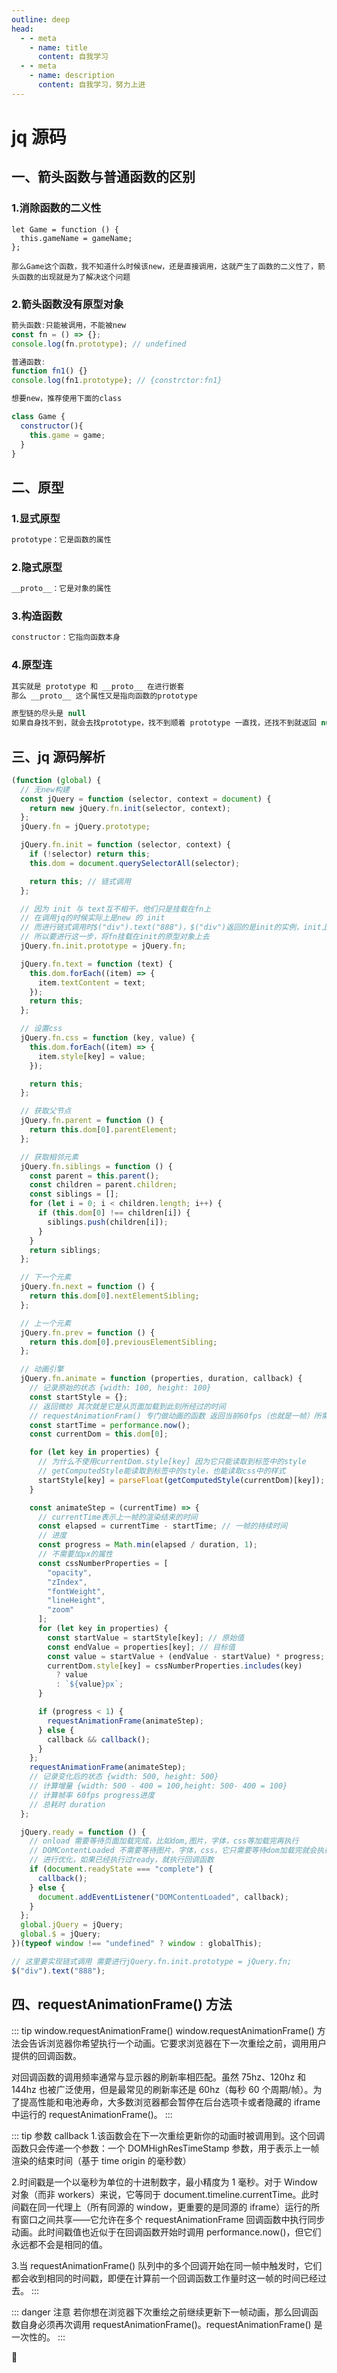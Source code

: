 ```yaml
---
outline: deep
head:
  - - meta
    - name: title
      content: 自我学习
  - - meta
    - name: description
      content: 自我学习，努力上进
---
```


# jq 源码

## 一、箭头函数与普通函数的区别

### 1.消除函数的二义性

```js{5}
let Game = function () {
  this.gameName = gameName;
};

那么Game这个函数，我不知道什么时候该new，还是直接调用，这就产生了函数的二义性了，箭头函数的出现就是为了解决这个问题
```

### 2.箭头函数没有原型对象

```js
箭头函数:只能被调用，不能被new
const fn = () => {};
console.log(fn.prototype); // undefined

普通函数:
function fn1() {}
console.log(fn1.prototype); // {constrctor:fn1}

想要new，推荐使用下面的class

class Game {
  constructor(){
    this.game = game;
  }
}
```

## 二、原型

### 1.显式原型

```js
prototype：它是函数的属性
```

### 2.隐式原型

```js
__proto__：它是对象的属性
```

### 3.构造函数

```js
constructor：它指向函数本身
```

### 4.原型连

```js
其实就是 prototype 和 __proto__ 在进行嵌套
那么 __proto__ 这个属性又是指向函数的prototype
```

```js
原型链的尽头是 null
如果自身找不到，就会去找prototype，找不到顺着 prototype 一直找，还找不到就返回 null
```

<!-- ::: info
This is an info box.
:::

::: tip
This is a tip.
:::

::: warning
This is a warning.
:::

::: danger
This is a dangerous warning.
:::

::: details
This is a details block.
::: -->

## 三、jq 源码解析

```js
(function (global) {
  // 无new构建
  const jQuery = function (selector, context = document) {
    return new jQuery.fn.init(selector, context);
  };
  jQuery.fn = jQuery.prototype;

  jQuery.fn.init = function (selector, context) {
    if (!selector) return this;
    this.dom = document.querySelectorAll(selector);

    return this; // 链式调用
  };

  // 因为 init 与 text互不相干，他们只是挂载在fn上
  // 在调用jq的时候实际上是new 的 init
  // 而进行链式调用时$("div").text("888")，$("div")返回的是init的实例，init上是没有text函数的
  // 所以要进行这一步，将fn挂载在init的原型对象上去
  jQuery.fn.init.prototype = jQuery.fn;

  jQuery.fn.text = function (text) {
    this.dom.forEach((item) => {
      item.textContent = text;
    });
    return this;
  };

  // 设置css
  jQuery.fn.css = function (key, value) {
    this.dom.forEach((item) => {
      item.style[key] = value;
    });

    return this;
  };

  // 获取父节点
  jQuery.fn.parent = function () {
    return this.dom[0].parentElement;
  };

  // 获取相邻元素
  jQuery.fn.siblings = function () {
    const parent = this.parent();
    const children = parent.children;
    const siblings = [];
    for (let i = 0; i < children.length; i++) {
      if (this.dom[0] !== children[i]) {
        siblings.push(children[i]);
      }
    }
    return siblings;
  };

  // 下一个元素
  jQuery.fn.next = function () {
    return this.dom[0].nextElementSibling;
  };

  // 上一个元素
  jQuery.fn.prev = function () {
    return this.dom[0].previousElementSibling;
  };

  // 动画引擎
  jQuery.fn.animate = function (properties, duration, callback) {
    // 记录原始的状态 {width: 100, height: 100}
    const startStyle = {};
    // 返回微妙 其次就是它是从页面加载到此刻所经过的时间
    // requestAnimationFram() 专门做动画的函数 返回当前60fps（也就是一帧）所需要的时间，返回的也是微秒
    const startTime = performance.now();
    const currentDom = this.dom[0];

    for (let key in properties) {
      // 为什么不使用currentDom.style[key] 因为它只能读取到标签中的style
      // getComputedStyle能读取到标签中的style，也能读取css中的样式
      startStyle[key] = parseFloat(getComputedStyle(currentDom)[key]);
    }

    const animateStep = (currentTime) => {
      // currentTime表示上一帧的渲染结束的时间
      const elapsed = currentTime - startTime; // 一帧的持续时间
      // 进度
      const progress = Math.min(elapsed / duration, 1);
      // 不需要加px的属性
      const cssNumberProperties = [
        "opacity",
        "zIndex",
        "fontWeight",
        "lineHeight",
        "zoom"
      ];
      for (let key in properties) {
        const startValue = startStyle[key]; // 原始值
        const endValue = properties[key]; // 目标值
        const value = startValue + (endValue - startValue) * progress;
        currentDom.style[key] = cssNumberProperties.includes(key)
          ? value
          : `${value}px`;
      }

      if (progress < 1) {
        requestAnimationFrame(animateStep);
      } else {
        callback && callback();
      }
    };
    requestAnimationFrame(animateStep);
    // 记录变化后的状态 {width: 500, height: 500}
    // 计算增量 {width: 500 - 400 = 100,height: 500- 400 = 100}
    // 计算帧率 60fps progress进度
    // 总耗时 duration
  };

  jQuery.ready = function () {
    // onload 需要等待页面加载完成，比如dom,图片，字体，css等加载完再执行
    // DOMContentLoaded 不需要等待图片，字体，css，它只需要等待dom加载完就会执行
    // 进行优化，如果已经执行过ready，就执行回调函数
    if (document.readyState === "complete") {
      callback();
    } else {
      document.addEventListener("DOMContentLoaded", callback);
    }
  };
  global.jQuery = jQuery;
  global.$ = jQuery;
})(typeof window !== "undefined" ? window : globalThis);

// 这里要实现链式调用 需要进行jQuery.fn.init.prototype = jQuery.fn;
$("div").text("888");
```

## 四、requestAnimationFrame() 方法
::: tip window.requestAnimationFrame()
window.requestAnimationFrame() 方法会告诉浏览器你希望执行一个动画。它要求浏览器在下一次重绘之前，调用用户提供的回调函数。

对回调函数的调用频率通常与显示器的刷新率相匹配。虽然 75hz、120hz 和 144hz 也被广泛使用，但是最常见的刷新率还是 60hz（每秒 60 个周期/帧）。为了提高性能和电池寿命，大多数浏览器都会暂停在后台选项卡或者隐藏的 iframe 中运行的 requestAnimationFrame()。
:::

::: tip 参数 callback
1.该函数会在下一次重绘更新你的动画时被调用到。这个回调函数只会传递一个参数：一个 DOMHighResTimeStamp 参数，用于表示上一帧渲染的结束时间（基于 time origin 的毫秒数）

2.时间戳是一个以毫秒为单位的十进制数字，最小精度为 1 毫秒。对于 Window 对象（而非 workers）来说，它等同于 document.timeline.currentTime。此时间戳在同一代理上（所有同源的 window，更重要的是同源的 iframe）运行的所有窗口之间共享——它允许在多个 requestAnimationFrame 回调函数中执行同步动画。此时间戳值也近似于在回调函数开始时调用 performance.now()，但它们永远都不会是相同的值。

3.当 requestAnimationFrame() 队列中的多个回调开始在同一帧中触发时，它们都会收到相同的时间戳，即便在计算前一个回调函数工作量时这一帧的时间已经过去。
:::

::: danger 注意
若你想在浏览器下次重绘之前继续更新下一帧动画，那么回调函数自身必须再次调用 requestAnimationFrame()。requestAnimationFrame() 是一次性的。
:::


:tada:

<!-- ## 贡献者

<script setup>
  import {VPTeamMembers} from 'vitepress/theme'
  const members = [
    {
      name: 'oyy',
      title: '主要开发者',
      avatar: '',
      link: ''
    }
  ]
  <VPTeamMembers size="small" :members="members"></VPTeamMembers>
</script> -->
